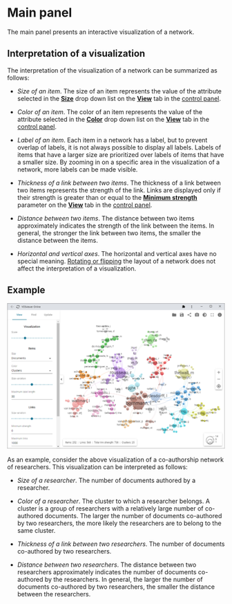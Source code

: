 # Main panel

The main panel presents an interactive visualization of a network.

## Interpretation of a visualization

The interpretation of the visualization of a network can be summarized as follows:

- *Size of an item*. The size of an item represents the value of the attribute selected in the [**Size**](/docs/user-interface/control-panel/#size) drop down list on the [**View**](/docs/user-interface/control-panel/#view) tab in the [control panel](/docs/user-interface/control-panel/).

- *Color of an item*. The color of an item represents the value of the attribute selected in the [**Color**](/docs/user-interface/control-panel/#color) drop down list on the [**View**](/docs/user-interface/control-panel/#view) tab in the [control panel](/docs/user-interface/control-panel/).

- *Label of an item*. Each item in a network has a label, but to prevent overlap of labels, it is not always possible to display all labels. Labels of items that have a larger size are prioritized over labels of items that have a smaller size. By zooming in on a specific area in the visualization of a network, more labels can be made visible.

- *Thickness of a link between two items*. The thickness of a link between two items represents the strength of the link. Links are displayed only if their strength is greater than or equal to the [**Minimum strength**](/docs/user-interface/control-panel/#minimum-strength-and-maximum-links) parameter on the [**View**](/docs/user-interface/control-panel/#view) tab in the [control panel](/docs/user-interface/control-panel/).

- *Distance between two items*. The distance between two items approximately indicates the strength of the link between the items. In general, the stronger the link between two items, the smaller the distance between the items.

- *Horizontal and vertical axes*. The horizontal and vertical axes have no special meaning. [Rotating or flipping](/docs/user-interface/control-panel/#rotate-flip) the layout of a network does not affect the interpretation of a visualization.

## Example

![Main panel](/docs/assets/images/user_interface.png)

As an example, consider the above visualization of a co-authorship network of researchers. This visualization can be interpreted as follows:

- *Size of a researcher*. The number of documents authored by a researcher.

- *Color of a researcher*. The cluster to which a researcher belongs. A cluster is a group of researchers with a relatively large number of co-authored documents. The larger the number of documents co-authored by two researchers, the more likely the researchers are to belong to the same cluster.

- *Thickness of a link between two researchers*. The number of documents co-authored by two researchers.

- *Distance between two researchers*. The distance between two researchers approximately indicates the number of documents co-authored by the researchers. In general, the larger the number of documents co-authored by two researchers, the smaller the distance between the researchers.
